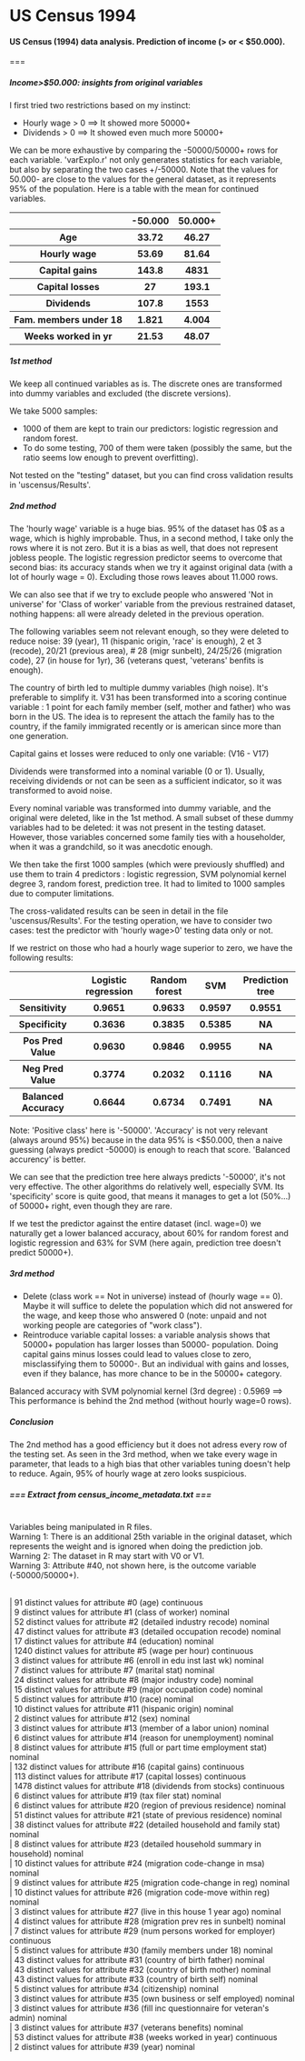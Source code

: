US Census 1994
========

<h4>US Census (1994) data analysis. Prediction of income (> or &lt; $50.000).</h4>

===

<h5>Income>$50.000: insights from original variables</h5>

I first tried two restrictions based on my instinct:
- Hourly wage > 0 ==> It showed more 50000+
- Dividends > 0 ==> It showed even much more 50000+

We can be more exhaustive by comparing the -50000/50000+ rows for each variable. 'varExplo.r' not only generates statistics for each variable, but also by separating the two cases +/-50000. Note that the values for 50.000- are close to the values for the general dataset, as it represents 95% of the population. Here is a table with the mean for continued variables.
<table>
<tr>
  <th></th><th>-50.000</th><th>50.000+</th>
</tr>
<tr>
  <th>Age</th><th> 33.72</th><th> 46.27 </th>
</tr>
<tr>
  <th>Hourly wage</th><th> 53.69</th><th>81.64</th>
</tr>
<tr>
  <th>Capital gains</th><th> 143.8</th><th>4831</th>
</tr>
<tr>
  <th>Capital losses</th><th> 27</th><th> 193.1</th>
</tr>
<tr>
  <th>Dividends</th><th>107.8</th><th>1553</th>
</tr>
<tr>
  <th>Fam. members under 18</th><th> 1.821</th><th>4.004</th>
</tr>
<tr>
  <th>Weeks worked in yr</th><th> 21.53 </th><th>48.07 </th>
</tr>
</table>


<h5>1st method</h5>

We keep all continued variables as is. The discrete ones are transformed into dummy variables and excluded (the discrete versions).

We take 5000 samples:
- 1000 of them are kept to train our predictors: logistic regression and random forest. 
- To do some testing, 700 of them were taken (possibly the same, but the ratio seems low enough to prevent overfitting).

Not tested on the "testing" dataset, but you can find cross validation results in 'uscensus/Results'.


<h5>2nd method</h5>

The 'hourly wage' variable is a huge bias. 95% of the dataset has 0$ as a wage, which is highly improbable. Thus, in a second method, I take only the rows where it is not zero. But it is a bias as well, that does not represent jobless people. The logistic regression predictor seems to overcome that second bias: its accuracy stands when we try it against original data (with a lot of hourly wage = 0). Excluding those rows leaves about 11.000 rows.

We can also see that if we try to exclude people who answered 'Not in universe' for 'Class of worker' variable from the previous restrained dataset, nothing happens: all were already deleted in the previous operation.

The following variables seem not relevant enough, so they were deleted to reduce noise: 39 (year), 11 (hispanic origin, 'race' is enough), 2 et 3 (recode), 20/21 (previous area), # 28 (migr sunbelt), 24/25/26 (migration code), 27 (in house for 1yr), 36 (veterans quest, 'veterans' benfits is enough).

The country of birth led to multiple dummy variables (high noise). It's preferable to simplify it. V31 has been transformed into a scoring continue variable : 1 point for each family member (self, mother and father) who was born in the US. The idea is to represent the attach the family has to the country, if the family immigrated recently or is american since more than one generation.

Capital gains et losses were reduced to only one variable: (V16 - V17)

Dividends were transformed into a nominal variable (0 or 1). Usually, receiving dividends or not can be seen as a sufficient indicator, so it was transformed to avoid noise.

Every nominal variable was transformed into dummy variable, and the original were deleted, like in the 1st method. A small subset of these dummy variables had to be deleted: it was not present in the testing dataset. However, those variables concerned some family ties with a householder, when it was a grandchild, so it was anecdotic enough.

We then take the first 1000 samples (which were previously shuffled) and use them to train 4 predictors : logistic regression, SVM polynomial kernel degree 3, random forest, prediction tree. It had to limited to 1000 samples due to computer limitations.

The cross-validated results can be seen in detail in the file 'uscensus/Results'. For the testing operation, we have to consider two cases: test the predictor with 'hourly wage>0' testing data only or not. 

If we restrict on those who had a hourly wage superior to zero, we have the following results:
<table>
<tr>
  <th></th><th>Logistic regression</th><th>Random forest</th><th>SVM</th><th>Prediction tree</th>
</tr>
<tr>
  <th>Sensitivity</th><th>0.9651</th><th>0.9633</th><th>0.9597</th><th>0.9551 </th>
</tr>
<tr>
  <th>Specificity</th><th>0.3636</th><th>0.3835</th><th> 0.5385</th><th>NA</th>
</tr>
<tr>
  <th>Pos Pred Value</th><th>0.9630 </th><th>0.9846</th><th>0.9955</th><th>NA</th>
</tr>
<tr>
  <th>Neg Pred Value</th><th>0.3774 </th><th>0.2032</th><th>0.1116</th><th>NA</th>
</tr>
<tr>
  <th>Balanced Accuracy</th><th>0.6644 </th><th>0.6734</th><th>0.7491</th><th>NA</th>
</tr>
</table>

Note: 'Positive class' here is '-50000'.
'Accuracy' is not very relevant (always around 95%) because in the data 95% is <$50.000, then a naive guessing (always predict -50000) is enough to reach that score. 'Balanced accurency' is better.

We can see that the prediction tree here always predicts '-50000', it's not very effective. The other algorithms do relatively well, especially SVM. Its 'specificity' score is quite good, that means it manages to get a lot (50%...) of 50000+ right, even though they are rare.

If we test the predictor against the entire dataset (incl. wage=0) we naturally get a lower balanced accuracy, about 60% for random forest and logistic regression and 63% for SVM (here again, prediction tree doesn't predict 50000+).




<h5>3rd method</h5>

- Delete (class work == Not in universe) instead of (hourly wage == 0). Maybe it will suffice to delete the population which did not answered for the wage, and keep those who answered 0 (note: unpaid and not working people are categories of "work class").
- Reintroduce variable capital losses: a variable analysis shows that 50000+ population has larger losses than 50000- population. Doing capital gains minus losses could lead to values close to zero, misclassifying them to 50000-. But an individual with gains and losses, even if they balance, has more chance to be in the 50000+ category.

Balanced accuracy with SVM polynomial kernel (3rd degree) : 0.5969 ==> This performance is behind the 2nd method (without hourly wage=0 rows).


<h5>Conclusion</h5>

The 2nd method has a good efficiency but it does not adress every row of the testing set. As seen in the 3rd method, when we take every wage in parameter, that leads to a high bias that other variables tuning doesn't help to reduce. Again, 95% of hourly wage at zero looks suspicious. 




<h5>=== Extract from census_income_metadata.txt ===</h5>

<br/>Variables being manipulated in R files.
<br/>Warning 1: There is an additional 25th variable in the original dataset, which represents the weight and is ignored when doing the prediction job.
<br/>Warning 2: The dataset in R may start with V0 or V1. 
<br/>Warning 3: Attribute #40, not shown here, is the outcome variable (-50000/50000+).

<br/>|   91 distinct values for attribute #0 (age) continuous
<br/>|    9 distinct values for attribute #1 (class of worker) nominal
<br/>|   52 distinct values for attribute #2 (detailed industry recode) nominal
<br/>|   47 distinct values for attribute #3 (detailed occupation recode) nominal
<br/>|   17 distinct values for attribute #4 (education) nominal
<br/>| 1240 distinct values for attribute #5 (wage per hour) continuous
<br/>|    3 distinct values for attribute #6 (enroll in edu inst last wk) nominal
<br/>|    7 distinct values for attribute #7 (marital stat) nominal
<br/>|   24 distinct values for attribute #8 (major industry code) nominal
<br/>|   15 distinct values for attribute #9 (major occupation code) nominal
<br/>|    5 distinct values for attribute #10 (race) nominal
<br/>|   10 distinct values for attribute #11 (hispanic origin) nominal
<br/>|    2 distinct values for attribute #12 (sex) nominal
<br/>|    3 distinct values for attribute #13 (member of a labor union) nominal
<br/>|    6 distinct values for attribute #14 (reason for unemployment) nominal
<br/>|    8 distinct values for attribute #15 (full or part time employment stat) nominal
<br/>|  132 distinct values for attribute #16 (capital gains) continuous
<br/>|  113 distinct values for attribute #17 (capital losses) continuous
<br/>| 1478 distinct values for attribute #18 (dividends from stocks) continuous
<br/>|    6 distinct values for attribute #19 (tax filer stat) nominal
<br/>|    6 distinct values for attribute #20 (region of previous residence) nominal
<br/>|   51 distinct values for attribute #21 (state of previous residence) nominal
<br/>|   38 distinct values for attribute #22 (detailed household and family stat) nominal
<br/>|    8 distinct values for attribute #23 (detailed household summary in household) nominal
<br/>|   10 distinct values for attribute #24 (migration code-change in msa) nominal
<br/>|    9 distinct values for attribute #25 (migration code-change in reg) nominal
<br/>|   10 distinct values for attribute #26 (migration code-move within reg) nominal
<br/>|    3 distinct values for attribute #27 (live in this house 1 year ago) nominal
<br/>|    4 distinct values for attribute #28 (migration prev res in sunbelt) nominal
<br/>|    7 distinct values for attribute #29 (num persons worked for employer) continuous
<br/>|    5 distinct values for attribute #30 (family members under 18) nominal
<br/>|   43 distinct values for attribute #31 (country of birth father) nominal
<br/>|   43 distinct values for attribute #32 (country of birth mother) nominal
<br/>|   43 distinct values for attribute #33 (country of birth self) nominal
<br/>|    5 distinct values for attribute #34 (citizenship) nominal
<br/>|    3 distinct values for attribute #35 (own business or self employed) nominal
<br/>|    3 distinct values for attribute #36 (fill inc questionnaire for veteran's admin) nominal
<br/>|    3 distinct values for attribute #37 (veterans benefits) nominal
<br/>|   53 distinct values for attribute #38 (weeks worked in year) continuous
<br/>|    2 distinct values for attribute #39 (year) nominal
